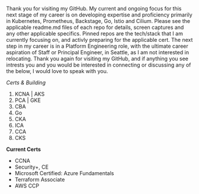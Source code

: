 Thank you for visiting my GitHub. My current and ongoing focus for this next stage of my career is on developing expertise and proficiency primarily in Kubernetes, Prometheus, Backstage, Go, Istio and Cilium. Please see the applicable readme.md files of each repo for details, screen captures and any other applicable specifics. Pinned repos are the tech/stack that I am currently focusing on, and activly preparing for the applicable cert. The next step in my career is in a Platform Engineering role, with the ultimate career aspiration of Staff or Principal Engineer, in Seattle, as I am not interested in relocating. Thank you again for visiting my GitHub, and if anything you see intrests you and you would be interested in connecting or discussing any of the below, I would love to speak with you. 

*Certs & Building*
1. KCNA | AKS
2. PCA | GKE
3. CBA
4. Go
5. CKA 
6. ICA 
7. CCA 
8. CKS 

**Current Certs**
- CCNA 
- Security+, CE 
- Microsoft Certified: Azure Fundamentals 
- Terraform Associate 
- AWS CCP 
